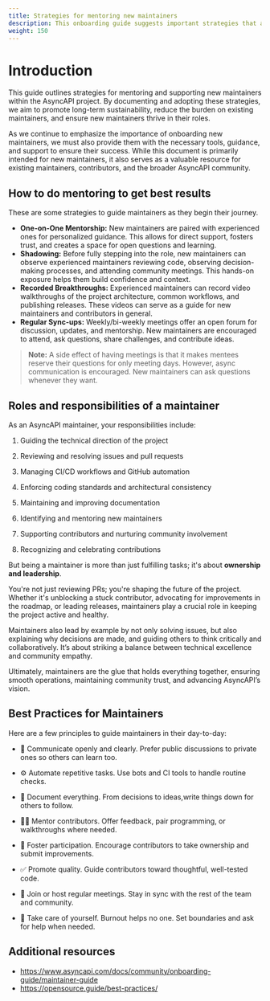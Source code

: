 ```yaml
---
title: Strategies for mentoring new maintainers
description: This onboarding guide suggests important strategies that are helpful in mentoring new maintainers.
weight: 150
---
```


# Introduction
This guide outlines strategies for mentoring and supporting new maintainers within the AsyncAPI project. By documenting and adopting these strategies, we aim to promote long-term sustainability, reduce the burden on existing maintainers, and ensure new maintainers thrive in their roles.

As we continue to emphasize the importance of onboarding new maintainers, we must also provide them with the necessary tools, guidance, and support to ensure their success. While this document is primarily intended for new maintainers, it also serves as a valuable resource for existing maintainers, contributors, and the broader AsyncAPI community.

## How to do mentoring to get best results
These are some strategies to guide maintainers as they begin their journey.
- **One-on-One Mentorship:** New maintainers are paired with experienced ones for personalized guidance. This allows for direct support, fosters trust, and creates a space for open questions and learning.
- **Shadowing:** Before fully stepping into the role, new maintainers can observe experienced maintainers reviewing code, observing decision-making processes, and attending community meetings. This hands-on exposure helps them build confidence and context.
- **Recorded Breakthroughs:** Experienced maintainers can record video walkthroughs of the project architecture, common workflows, and publishing releases. These videos can serve as a guide for new maintainers and contributors in general.
- **Regular Sync-ups:** Weekly/bi-weekly meetings offer an open forum for discussion, updates, and mentorship. New maintainers are encouraged to attend, ask questions, share challenges, and contribute ideas.

> **Note:** A side effect of having meetings is that it makes mentees reserve their questions for only meeting days. However, async communication is encouraged. New maintainers can ask questions whenever they want.

## Roles and responsibilities of a maintainer
As an AsyncAPI maintainer, your responsibilities include:

1. Guiding the technical direction of the project

2. Reviewing and resolving issues and pull requests

3. Managing CI/CD workflows and GitHub automation

4. Enforcing coding standards and architectural consistency

5. Maintaining and improving documentation

6. Identifying and mentoring new maintainers

7. Supporting contributors and nurturing community involvement

8. Recognizing and celebrating contributions

But being a maintainer is more than just fulfilling tasks; it's about **ownership and leadership**.

You're not just reviewing PRs; you're shaping the future of the project. Whether it's unblocking a stuck contributor, advocating for improvements in the roadmap, or leading releases, maintainers play a crucial role in keeping the project active and healthy.

Maintainers also lead by example by not only solving issues, but also explaining why decisions are made, and guiding others to think critically and collaboratively. It’s about striking a balance between technical excellence and community empathy.

Ultimately, maintainers are the glue that holds everything together, ensuring smooth operations, maintaining community trust, and advancing AsyncAPI’s vision.

## Best Practices for Maintainers
Here are a few principles to guide maintainers in their day-to-day:

- 💬 Communicate openly and clearly. Prefer public discussions to private ones so others can learn too.

- ⚙️ Automate repetitive tasks. Use bots and CI tools to handle routine checks.

- 📝 Document everything. From decisions to ideas,write things down for others to follow.

- 🧑‍🏫 Mentor contributors. Offer feedback, pair programming, or walkthroughs where needed.

- 🙌 Foster participation. Encourage contributors to take ownership and submit improvements.

- ✅ Promote quality. Guide contributors toward thoughtful, well-tested code.

- 📅 Join or host regular meetings. Stay in sync with the rest of the team and community.

- 💚 Take care of yourself. Burnout helps no one. Set boundaries and ask for help when needed.


## Additional resources
- https://www.asyncapi.com/docs/community/onboarding-guide/maintainer-guide
- https://opensource.guide/best-practices/